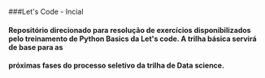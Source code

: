 ###Let's Code - Incial

#### Repositório direcionado para resolução de exercícios disponibilizados pelo treinamento de Python Basics da Let's code. A trilha básica servirá de base para as
#### próximas fases do processo seletivo da trilha de Data science.
